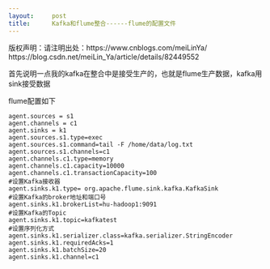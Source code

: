 ```yaml
---
layout:     post
title:      Kafka和flume整合------flume的配置文件
---
```

<div id="article_content" class="article_content clearfix csdn-tracking-statistics" data-pid="blog" data-mod="popu_307" data-dsm="post">
								<div class="article-copyright">
					版权声明：请注明出处：https://www.cnblogs.com/meiLinYa/					https://blog.csdn.net/meiLin_Ya/article/details/82449552				</div>
								            <link rel="stylesheet" href="https://csdnimg.cn/release/phoenix/template/css/ck_htmledit_views-f76675cdea.css">
						<div class="htmledit_views" id="content_views">
                <p>首先说明一点我的kafka在整合中是接受生产的，也就是flume生产数据，kafka用sink接受数据</p>

<p>flume配置如下</p>

<pre class="has">
<code>agent.sources = s1                                                                                                                  
agent.channels = c1                                                                                                                 
agent.sinks = k1                                                                                                                                                                                                                                                      
agent.sources.s1.type=exec                                                                                                          
agent.sources.s1.command=tail -F /home/data/log.txt                                                                              
agent.sources.s1.channels=c1                                                                                                        
agent.channels.c1.type=memory                                                                                                       
agent.channels.c1.capacity=10000                                                                                                    
agent.channels.c1.transactionCapacity=100                                                                                                                                                                                                                            
#设置Kafka接收器                                                                                                                    
agent.sinks.k1.type= org.apache.flume.sink.kafka.KafkaSink                                                                          
#设置Kafka的broker地址和端口号                                                                                                      
agent.sinks.k1.brokerList=hu-hadoop1:9091                                                                                              
#设置Kafka的Topic                                                                                                                   
agent.sinks.k1.topic=kafkatest                                                                                                      
#设置序列化方式                                                                                                                     
agent.sinks.k1.serializer.class=kafka.serializer.StringEncoder                                                                         agent.sinks.k1.requiredAcks=1
agent.sinks.k1.batchSize=20                                                                                                            agent.sinks.k1.channel=c1</code></pre>

<p> </p>            </div>
                </div>